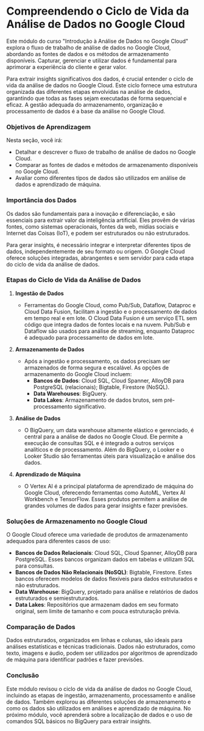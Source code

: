 # Compreendendo o Ciclo de Vida da Análise de Dados no Google Cloud

Este módulo do curso "Introdução à Análise de Dados no Google Cloud" explora o fluxo de trabalho de análise de dados no Google Cloud, abordando as fontes de dados e os métodos de armazenamento disponíveis. Capturar, gerenciar e utilizar dados é fundamental para aprimorar a experiência do cliente e gerar valor. 

Para extrair insights significativos dos dados, é crucial entender o ciclo de vida da análise de dados no Google Cloud. Este ciclo fornece uma estrutura organizada das diferentes etapas envolvidas na análise de dados, garantindo que todas as fases sejam executadas de forma sequencial e eficaz. A gestão adequada do armazenamento, organização e processamento de dados é a base da análise no Google Cloud.

### Objetivos de Aprendizagem

Nesta seção, você irá:

- Detalhar e descrever o fluxo de trabalho de análise de dados no Google Cloud.
- Comparar as fontes de dados e métodos de armazenamento disponíveis no Google Cloud.
- Avaliar como diferentes tipos de dados são utilizados em análise de dados e aprendizado de máquina.

### Importância dos Dados

Os dados são fundamentais para a inovação e diferenciação, e são essenciais para extrair valor da inteligência artificial. Eles provêm de várias fontes, como sistemas operacionais, fontes da web, mídias sociais e Internet das Coisas (IoT), e podem ser estruturados ou não estruturados.

Para gerar insights, é necessário integrar e interpretar diferentes tipos de dados, independentemente de seu formato ou origem. O Google Cloud oferece soluções integradas, abrangentes e sem servidor para cada etapa do ciclo de vida da análise de dados.

### Etapas do Ciclo de Vida da Análise de Dados

1. **Ingestão de Dados**
   - Ferramentas do Google Cloud, como Pub/Sub, Dataflow, Dataproc e Cloud Data Fusion, facilitam a ingestão e o processamento de dados em tempo real e em lote. O Cloud Data Fusion é um serviço ETL sem código que integra dados de fontes locais e na nuvem. Pub/Sub e Dataflow são usados para análise de streaming, enquanto Dataproc é adequado para processamento de dados em lote.

2. **Armazenamento de Dados**
   - Após a ingestão e processamento, os dados precisam ser armazenados de forma segura e escalável. As opções de armazenamento do Google Cloud incluem:
     - **Bancos de Dados**: Cloud SQL, Cloud Spanner, AlloyDB para PostgreSQL (relacionais); Bigtable, Firestore (NoSQL).
     - **Data Warehouses**: BigQuery.
     - **Data Lakes**: Armazenamento de dados brutos, sem pré-processamento significativo.

3. **Análise de Dados**
   - O BigQuery, um data warehouse altamente elástico e gerenciado, é central para a análise de dados no Google Cloud. Ele permite a execução de consultas SQL e é integrado a outros serviços analíticos e de processamento. Além do BigQuery, o Looker e o Looker Studio são ferramentas úteis para visualização e análise dos dados.

4. **Aprendizado de Máquina**
   - O Vertex AI é a principal plataforma de aprendizado de máquina do Google Cloud, oferecendo ferramentas como AutoML, Vertex AI Workbench e TensorFlow. Esses produtos permitem a análise de grandes volumes de dados para gerar insights e fazer previsões.

### Soluções de Armazenamento no Google Cloud

O Google Cloud oferece uma variedade de produtos de armazenamento adequados para diferentes casos de uso:

- **Bancos de Dados Relacionais**: Cloud SQL, Cloud Spanner, AlloyDB para PostgreSQL. Esses bancos organizam dados em tabelas e utilizam SQL para consultas.
- **Bancos de Dados Não Relacionais (NoSQL)**: Bigtable, Firestore. Estes bancos oferecem modelos de dados flexíveis para dados estruturados e não estruturados.
- **Data Warehouse**: BigQuery, projetado para análise e relatórios de dados estruturados e semiestruturados.
- **Data Lakes**: Repositórios que armazenam dados em seu formato original, sem limite de tamanho e com pouca estruturação prévia.

### Comparação de Dados

Dados estruturados, organizados em linhas e colunas, são ideais para análises estatísticas e técnicas tradicionais. Dados não estruturados, como texto, imagens e áudio, podem ser utilizados por algoritmos de aprendizado de máquina para identificar padrões e fazer previsões.

### Conclusão

Este módulo revisou o ciclo de vida da análise de dados no Google Cloud, incluindo as etapas de ingestão, armazenamento, processamento e análise de dados. Também explorou as diferentes soluções de armazenamento e como os dados são utilizados em análises e aprendizado de máquina. No próximo módulo, você aprenderá sobre a localização de dados e o uso de comandos SQL básicos no BigQuery para extrair insights.

